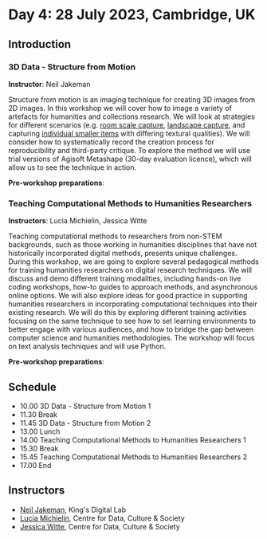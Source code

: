 # Day 4: 28 July 2023, Cambridge, UK

## Introduction

### 3D Data - Structure from Motion 

**Instructor**: Neil Jakeman

Structure from motion is an imaging technique for creating 3D images from 2D images. In this workshop we will cover 
how to image a variety of artefacts for humanities and collections research. We will look at strategies for different 
scenarios (e.g. [room scale capture](https://skfb.ly/oF9N6), [landscape capture](https://skfb.ly/o8ErV), and capturing 
[individual smaller items](https://skfb.ly/6SR8u) with differing textural qualities). We will consider how to 
systematically record the creation process for reproducibility and third-party critique. To explore the method we will 
use trial versions of Agisoft Metashape (30-day evaluation licence), which will allow us to see the technique in action.

**Pre-workshop preparations**: 

### Teaching Computational Methods to Humanities Researchers

**Instructors**: Lucia Michielin, Jessica Witte

Teaching computational methods to researchers from non-STEM backgrounds, such as those working in humanities disciplines 
that have not historically incorporated digital methods, presents unique challenges. During this workshop, we are going 
to explore several pedagogical methods for training humanities researchers on digital research techniques. We will 
discuss and demo different training modalities, including hands-on live coding workshops, how-to guides to approach 
methods, and asynchronous online options. We will also explore ideas for good practice in supporting humanities 
researchers in incorporating computational techniques into their existing research. We will do this by exploring 
different training activities focusing on the same technique to see how to set learning environments to better engage 
with various audiences, and how to bridge the gap between computer science and humanities methodologies. The workshop 
will focus on text analysis techniques and will use Python. 

**Pre-workshop preparations**: 

## Schedule

- 10.00 3D Data - Structure from Motion 1
- 11.30 Break
- 11.45 3D Data - Structure from Motion 2
- 13.00 Lunch
- 14.00 Teaching Computational Methods to Humanities Researchers 1
- 15.30 Break 
- 15.45 Teaching Computational Methods to Humanities Researchers 2
- 17.00 End

## Instructors

- [Neil Jakeman](https://kdl.kcl.ac.uk/who-we-are/neil-jakeman/), King's Digital Lab
- [Lucia Michielin](https://www.ed.ac.uk/profile/dr-lucia-michielin), Centre for Data, Culture & Society
- [Jessica Witte](https://www.research.ed.ac.uk/en/persons/jessica-witte), Centre for Data, Culture & Society